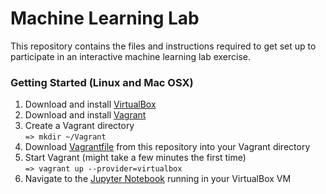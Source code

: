 # Machine Learning Lab
This repository contains the files and instructions required to get set up to participate in an interactive machine learning lab exercise.

### Getting Started (Linux and Mac OSX)
1. Download and install [VirtualBox](https://www.virtualbox.org/wiki/Downloads)
1. Download and install [Vagrant](https://www.vagrantup.com/downloads.html)
1. Create a Vagrant directory  
```=> mkdir ~/Vagrant```
1. Download [Vagrantfile](https://github.com/jasonracey/machine-learning-brown-bag/blob/master/Vagrantfile) from this repository into your Vagrant directory
1. Start Vagrant (might take a few minutes the first time)  
```=> vagrant up --provider=virtualbox```
1. Navigate to the [Jupyter Notebook](http://localhost:8001/) running in your VirtualBox VM
